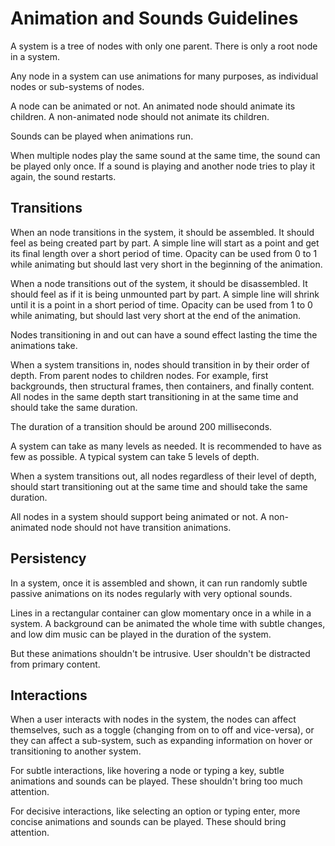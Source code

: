 # Animation and Sounds Guidelines

A system is a tree of nodes with only one parent. There is only a root node in
a system.

Any node in a system can use animations for many purposes, as individual
nodes or sub-systems of nodes.

A node can be animated or not. An animated node should animate its children.
A non-animated node should not animate its children.

Sounds can be played when animations run.

When multiple nodes play the same sound at the same time, the sound can be played
only once. If a sound is playing and another node tries to play it again,
the sound restarts.

## Transitions

When an node transitions in the system, it should be assembled. It should
feel as being created part by part. A simple line will start as a point and
get its final length over a short period of time. Opacity can be used from 0 to 1
while animating but should last very short in the beginning of the animation.

When a node transitions out of the system, it should be disassembled. It should
feel as if it is being unmounted part by part. A simple line will shrink until
it is a point in a short period of time. Opacity can be used from 1 to 0 while
animating, but should last very short at the end of the animation.

Nodes transitioning in and out can have a sound effect lasting the time the
animations take.

When a system transitions in, nodes should transition in by their order of
depth. From parent nodes to children nodes. For example, first backgrounds,
then structural frames, then containers, and finally content. All nodes in
the same depth start transitioning in at the same time and should take the
same duration.

The duration of a transition should be around 200 milliseconds.

A system can take as many levels as needed. It is recommended to have as few as
possible. A typical system can take 5 levels of depth.

When a system transitions out, all nodes regardless of their level of depth,
should start transitioning out at the same time and should take the same duration.

All nodes in a system should support being animated or not. A non-animated node
should not have transition animations.

## Persistency

In a system, once it is assembled and shown, it can run randomly subtle passive
animations on its nodes regularly with very optional sounds.

Lines in a rectangular container can glow momentary once in a while in a system.
A background can be animated the whole time with subtle changes, and low dim music
can be played in the duration of the system.

But these animations shouldn't be intrusive. User shouldn't be distracted from primary
content.

## Interactions

When a user interacts with nodes in the system, the nodes can affect themselves,
such as a toggle (changing from on to off and vice-versa), or they can affect a sub-system,
such as expanding information on hover or transitioning to another system.

For subtle interactions, like hovering a node or typing a key, subtle animations
and sounds can be played. These shouldn't bring too much attention.

For decisive interactions, like selecting an option or typing enter, more concise
animations and sounds can be played. These should bring attention.

